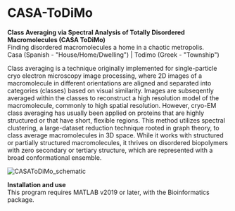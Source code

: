 # CASA-ToDiMo

**Class Averaging via Spectral Analysis of Totally Disordered Macromolecules (CASA ToDiMo)** <br />
Finding disordered macromolecules a home in a chaotic metropolis. <br /> 
Casa (Spanish - "House/Home/Dwelling") | Todimo (Greek - "Township") <br />

Class averaging is a technique originally implemented for single-particle cryo electron microscopy image processing, where 2D images of a macromolecule in different orientations are aligned and separated into categories (classes) based on visual similarity. Images are subseqently averaged within the classes to reconstruct a high resolution model of the macromolecule, commonly to high spatial resolution. However, cryo-EM class averaging has usually been applied on proteins that are highly structured or that have short, flexible regions. This method utilizes spectral clustering, a large-dataset reduction technique rooted in graph theory, to class average macromolecules in 3D space. While it works with structured or partially structured macromolecules, it thrives on disordered biopolymers with zero secondary or tertiary structure, which are represented with a broad conformational ensemble. <br />

![CASAToDiMo_schematic](https://github.com/TongGeorgeWang/CASA-ToDiMo/assets/160785251/71a9ce14-055d-4be5-8006-1d897ac6fef4)


**Installation and use** <br />
This program requires MATLAB v2019 or later, with the Bioinformatics package. 
